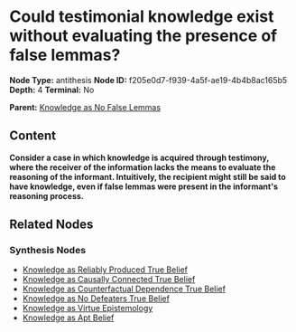 # Could testimonial knowledge exist without evaluating the presence of false lemmas?

**Node Type:** antithesis
**Node ID:** f205e0d7-f939-4a5f-ae19-4b4b8ac165b5
**Depth:** 4
**Terminal:** No

**Parent:** [Knowledge as No False Lemmas](knowledge-as-no-false-lemmas-synthesis-71db14d0-9281-471b-bc3f-ec5eafba3fb1.md)

## Content

**Consider a case in which knowledge is acquired through testimony, where the receiver of the information lacks the means to evaluate the reasoning of the informant. Intuitively, the recipient might still be said to have knowledge, even if false lemmas were present in the informant's reasoning process.**

## Related Nodes

### Synthesis Nodes

- [Knowledge as Reliably Produced True Belief](knowledge-as-reliably-produced-true-belief-synthesis-7c4b7d6b-116e-4420-8436-cad0a6c42b7f.md)
- [Knowledge as Causally Connected True Belief](knowledge-as-causally-connected-true-belief-synthesis-ece741f1-046b-49e5-93ec-b4f2d1a8fdab.md)
- [Knowledge as Counterfactual Dependence True Belief](knowledge-as-counterfactual-dependence-true-belief-synthesis-b22f3033-f57f-4ece-8fc6-78b4b8e97c1a.md)
- [Knowledge as No Defeaters True Belief](knowledge-as-no-defeaters-true-belief-synthesis-6febcf9f-1a64-48ae-92cd-7bbfa2fdbaa8.md)
- [Knowledge as Virtue Epistemology](knowledge-as-virtue-epistemology-synthesis-b4605547-c7fe-438c-bab2-7f23b692702f.md)
- [Knowledge as Apt Belief](knowledge-as-apt-belief-synthesis-60fbd065-d0dc-4d91-8313-670bd93976a2.md)
